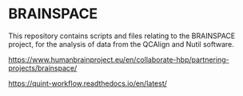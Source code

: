 # BRAINSPACE

This repository contains scripts and files relating to the BRAINSPACE project, for the analysis of data from the QCAlign and Nutil software.

https://www.humanbrainproject.eu/en/collaborate-hbp/partnering-projects/brainspace/ 

https://quint-workflow.readthedocs.io/en/latest/ 


